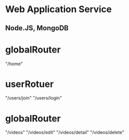 Web Application Service
================================================
Node.JS, MongoDB
---------------- 
# globalRouter
"/home"

# userRotuer
"/users/join"
"/users/login"

# globalRouter
"/videos"
"/videos/edit"
"/videos/detail"
"/videos/delete"

